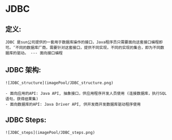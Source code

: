 
# JDBC


## 定义:
    JDBC 是sun公司提供的一套用于数据库操作的接口，Java程序员只需要面向这套接口编程即可。‘不同的数据库厂商，需要针对这套接口，提供不同实现，不同的实现的集合，即为不同数据库的驱动。 --- 面向接口编程


## JDBC 架构: 
    
    ![JDBC_structure](imagePool/JDBC_structure.png)

    - 面向应用的API: Java API, 抽象接口，供应用程序开发人员使用 (连接数据库，执行SQL语句，获得结果集)
    - 面向数据库的API: Java Driver API, 供开发商开发数据库驱动程序使用

## JDBC Steps:

    ![JDBC_steps](imagePool/JDBC_steps.png)
